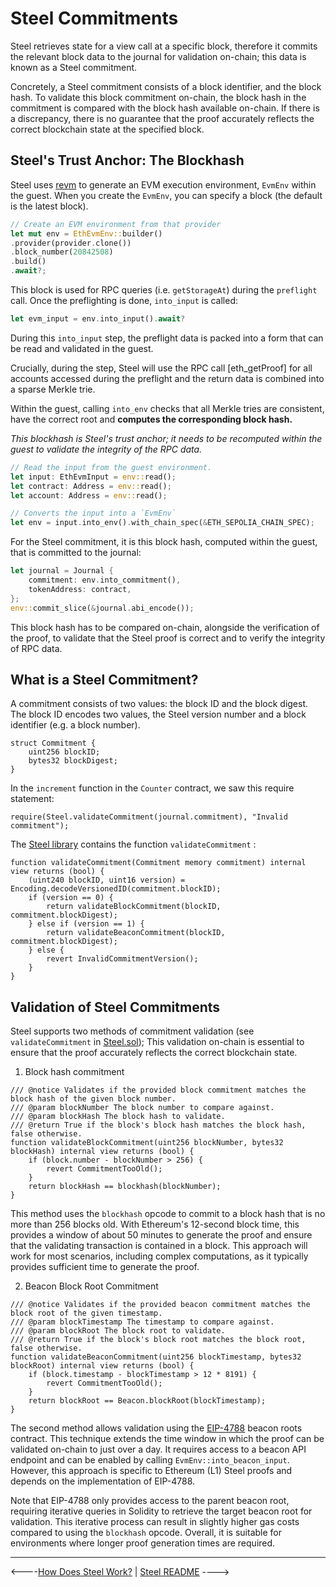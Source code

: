 # Steel Commitments

Steel retrieves state for a view call at a specific block, therefore it commits the relevant block data to the journal for validation on-chain; this data is known as a Steel commitment.

Concretely, a Steel commitment consists of a block identifier, and the block hash. To validate this block commitment on-chain, the block hash in the commitment is compared with the block hash available on-chain. If there is a discrepancy, there is no guarantee that the proof accurately reflects the correct blockchain state at the specified block.

## Steel's Trust Anchor: The Blockhash

Steel uses [revm] to generate an EVM execution environment, `EvmEnv` within the guest. When you create the `EvmEnv`, you can specify a block (the default is the latest block).

```rust
// Create an EVM environment from that provider 
let mut env = EthEvmEnv::builder()
.provider(provider.clone())
.block_number(20842508)
.build()
.await?;
```

This block is used for RPC queries (i.e. `getStorageAt`) during the `preflight` call. Once the preflighting is done, `into_input` is called:

```rust
let evm_input = env.into_input().await?
```

During this `into_input` step, the preflight data is packed into a form that can be read and validated in the guest.

Crucially, during the step, Steel will use the RPC call [eth\_getProof] for all accounts accessed during the preflight and the return data is combined into a sparse Merkle trie.

Within the guest, calling `into_env` checks that all Merkle tries are consistent, have the correct root and **computes the corresponding block hash.**

_This blockhash is Steel's trust anchor; it needs to be recomputed within the guest to validate the integrity of the RPC data._

```rust
// Read the input from the guest environment.
let input: EthEvmInput = env::read();
let contract: Address = env::read();
let account: Address = env::read();

// Converts the input into a `EvmEnv`
let env = input.into_env().with_chain_spec(&ETH_SEPOLIA_CHAIN_SPEC);
```

For the Steel commitment, it is this block hash, computed within the guest, that is committed to the journal:

```rust
let journal = Journal {
	commitment: env.into_commitment(),
	tokenAddress: contract,
};
env::commit_slice(&journal.abi_encode());
```

This block hash has to be compared on-chain, alongside the verification of the proof, to validate that the Steel proof is correct and to verify the integrity of RPC data.

## What is a Steel Commitment?

A commitment consists of two values: the block ID and the block digest. The block ID encodes two values, the Steel version number and a block identifier (e.g. a block number).

```solidity
struct Commitment {
	uint256 blockID;
	bytes32 blockDigest;
}
```

In the `increment` function in the `Counter` contract, we saw this require statement:

```solidity
require(Steel.validateCommitment(journal.commitment), "Invalid commitment");
```

The [Steel library](https://github.com/risc0/risc0-ethereum/blob/main/contracts/src/steel/Steel.sol) contains the function `validateCommitment` :

```solidity
function validateCommitment(Commitment memory commitment) internal view returns (bool) {
	(uint240 blockID, uint16 version) = Encoding.decodeVersionedID(commitment.blockID);
	if (version == 0) {
		return validateBlockCommitment(blockID, commitment.blockDigest);
	} else if (version == 1) {
		return validateBeaconCommitment(blockID, commitment.blockDigest);
	} else {
		revert InvalidCommitmentVersion();
	}
}
```

## Validation of Steel Commitments

Steel supports two methods of commitment validation (see `validateCommitment` in [Steel.sol]); This validation on-chain is essential to ensure that the proof accurately reflects the correct blockchain state.

1. Block hash commitment

```solidity
/// @notice Validates if the provided block commitment matches the block hash of the given block number.
/// @param blockNumber The block number to compare against.
/// @param blockHash The block hash to validate.
/// @return True if the block's block hash matches the block hash, false otherwise.
function validateBlockCommitment(uint256 blockNumber, bytes32 blockHash) internal view returns (bool) {
	if (block.number - blockNumber > 256) {
		revert CommitmentTooOld();
	}
	return blockHash == blockhash(blockNumber);
}
```

This method uses the `blockhash` opcode to commit to a block hash that is no more than 256 blocks old. With Ethereum's 12-second block time, this provides a window of about 50 minutes to generate the proof and ensure that the validating transaction is contained in a block. This approach will work for most scenarios, including complex computations, as it typically provides sufficient time to generate the proof.

2. Beacon Block Root Commitment

```solidity
/// @notice Validates if the provided beacon commitment matches the block root of the given timestamp.
/// @param blockTimestamp The timestamp to compare against.
/// @param blockRoot The block root to validate.
/// @return True if the block's block root matches the block root, false otherwise.
function validateBeaconCommitment(uint256 blockTimestamp, bytes32 blockRoot) internal view returns (bool) {
	if (block.timestamp - blockTimestamp > 12 * 8191) {
		revert CommitmentTooOld();
	}
	return blockRoot == Beacon.blockRoot(blockTimestamp);
}
```

The second method allows validation using the [EIP-4788] beacon roots contract. This technique extends the time window in which the proof can be validated on-chain to just over a day. It requires access to a beacon API endpoint and can be enabled by calling `EvmEnv::into_beacon_input`. However, this approach is specific to Ethereum (L1) Steel proofs and depends on the implementation of EIP-4788.

Note that EIP-4788 only provides access to the parent beacon root, requiring iterative queries in Solidity to retrieve the target beacon root for validation. This iterative process can result in slightly higher gas costs compared to using the `blockhash` opcode. Overall, it is suitable for environments where longer proof generation times are required.

---

<----[How Does Steel Work?](./how-does-steel-work.md) | [Steel README](../README.md) ---->

[revm]: https://docs.rs/revm/latest/revm/
[eth_getProof]: https://docs.alchemy.com/reference/eth-getproof
[Steel library]: https://github.com/risc0/risc0-ethereum/blob/main/contracts/src/steel/Steel.sol
[Steel.sol]: https://github.com/risc0/risc0-ethereum/blob/main/contracts/src/steel/Steel.sol
[EIP-4788]: https://eips.ethereum.org/EIPS/eip-4788
[How Does Steel Work?]: ./how-does-steel-work.md
[Steel README]: ../README.md
